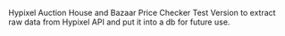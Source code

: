 Hypixel Auction House and Bazaar Price Checker
Test Version to extract raw data from Hypixel API and put it into a db for future use. 
